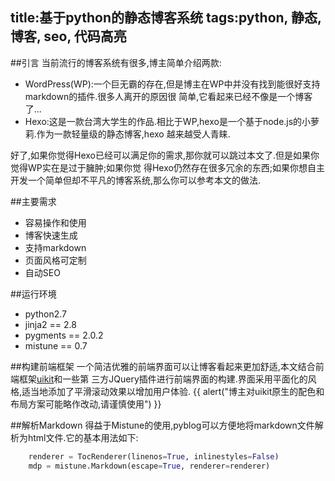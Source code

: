 title:基于python的静态博客系统
tags:python, 静态, 博客, seo, 代码高亮
-----
##引言
当前流行的博客系统有很多,博主简单介绍两款:

- WordPress(WP):一个巨无霸的存在,但是博主在WP中并没有找到能很好支持markdown的插件.很多人离开的原因很
简单,它看起来已经不像是一个博客了...
- Hexo:这是一款台湾大学生的作品.相比于WP,hexo是一个基于node.js的小萝莉.作为一款轻量级的静态博客,hexo
越来越受人青睐.

好了,如果你觉得Hexo已经可以满足你的需求,那你就可以跳过本文了.但是如果你觉得WP实在是过于臃肿;如果你觉
得Hexo仍然存在很多冗余的东西;如果你想自主开发一个简单但却不平凡的博客系统,那么你可以参考本文的做法.

##主要需求

 - 容易操作和使用
 - 博客快速生成
 - 支持markdown
 - 页面风格可定制
 - 自动SEO

##运行环境

 - python2.7
 - jinja2 == 2.8
 - pygments == 2.0.2
 - mistune == 0.7

##构建前端框架
一个简洁优雅的前端界面可以让博客看起来更加舒适,本文结合前端框架[uikit](http://getuikit.com/)和一些第
三方JQuery插件进行前端界面的构建.界面采用平面化的风格,适当地添加了平滑滚动效果以增加用户体验.
{{ alert("博主对uikit原生的配色和布局方案可能略作改动,请谨慎使用") }}

##解析Markdown
得益于Mistune的使用,pyblog可以方便地将markdown文件解析为html文件.它的基本用法如下:
```python
    renderer = TocRenderer(linenos=True, inlinestyles=False)
    mdp = mistune.Markdown(escape=True, renderer=renderer)
```
